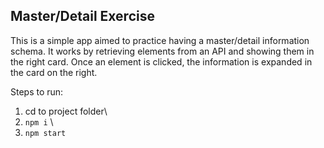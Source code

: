 ## Master/Detail Exercise

This is a simple app aimed to practice having a master/detail information schema. 
It works by retrieving elements from an API and showing them in the right card. 
Once an element is clicked, the information is expanded in the card on the right. 

Steps to run:

1. cd to project folder\
2. `npm i` \
3. `npm start`